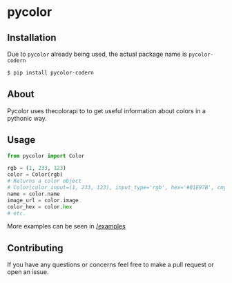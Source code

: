 # pycolor
## Installation
Due to `pycolor` already being used, the actual package name is `pycolor-codern`

```bash
$ pip install pycolor-codern
```

## About
Pycolor uses thecolorapi to to get useful information about colors in a pythonic way.
## Usage

```py
from pycolor import Color

rgb = (1, 233, 123)
color = Color(rgb)
# Returns a color object
# Color(color_input=(1, 233, 123), input_type='rgb', hex='#01E97B', cmyk='100, 0, 47, 9', name='Spring Green', hsl='152, 99, 46', xyz='42, 69, 57', image='https://singlecolorimage.com/get/01E97B/400x100.png', hsv='152, 100, 91', rgb='1, 233, 123')
name = color.name
image_url = color.image
color_hex = color.hex
# etc.
```
More examples can be seen in [/examples](/examples)
## Contributing

If you have any questions or concerns feel free to make a pull request or open an issue.


